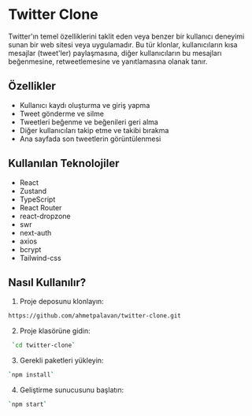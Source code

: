 
# Twitter Clone

Twitter'ın temel özelliklerini taklit eden veya benzer bir kullanıcı deneyimi sunan bir web sitesi veya uygulamadır. Bu tür klonlar, kullanıcıların kısa mesajlar (tweet'ler) paylaşmasına, diğer kullanıcıların bu mesajları beğenmesine, retweetlemesine ve yanıtlamasına olanak tanır.

## Özellikler

- Kullanıcı kaydı oluşturma ve giriş yapma
- Tweet gönderme ve silme
- Tweetleri beğenme ve beğenileri geri alma
- Diğer kullanıcıları takip etme ve takibi bırakma
- Ana sayfada son tweetlerin görüntülenmesi

## Kullanılan Teknolojiler

- React
- Zustand
- TypeScript
- React Router
- react-dropzone
- swr
- next-auth
- axios
- bcrypt
- Tailwind-css

## Nasıl Kullanılır?

1. Proje deposunu klonlayın: 

 ```bash
https://github.com/ahmetpalavan/twitter-clone.git
```
2. Proje klasörüne gidin: 

```bash
 `cd twitter-clone`
 ```
3. Gerekli paketleri yükleyin: 

 ```bash
 `npm install`
 ```
4. Geliştirme sunucusunu başlatın: 

 ```bash
 `npm start`
 ```
